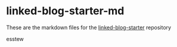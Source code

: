 # linked-blog-starter-md
These are the markdown files for the [linked-blog-starter](https://github.com/matthewwong525/linked-blog-starter) repository


esstew